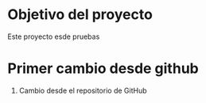 # Objetivo del proyecto

Este proyecto esde pruebas


# Primer cambio desde github

1. Cambio desde el repositorio de GitHub